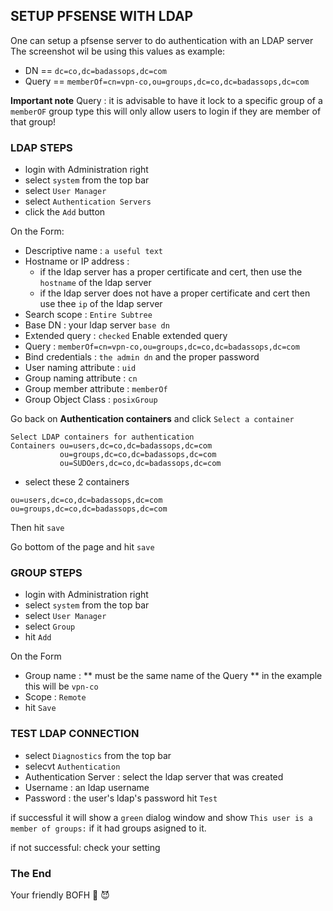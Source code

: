 ## SETUP PFSENSE WITH LDAP

One can setup a pfsense server to do authentication with an LDAP server
The screenshot wil be using this values as example:
- DN == `dc=co,dc=badassops,dc=com`
- Query == `memberOf=cn=vpn-co,ou=groups,dc=co,dc=badassops,dc=com`

**Important note**
Query : it is advisable to have it lock to a specific group of a `memberOF` group type
  this will only allow users to login if they are member of that group!

### LDAP STEPS

- login with Administration right
- select `system` from the top bar
- select `User Manager`
- select `Authentication Servers`
- click the `Add` button

On the Form:
- Descriptive name : `a useful text`
- Hostname or IP address : 
  - if the ldap server has a proper certificate and cert, then use the `hostname` of the ldap server
  - if the ldap server does not have a proper certificate and cert then use thee `ip` of the ldap server
- Search scope : `Entire Subtree`
- Base DN : your ldap server `base dn`
- Extended query : `checked` Enable extended query
- Query : `memberOf=cn=vpn-co,ou=groups,dc=co,dc=badassops,dc=com`
- Bind credentials : `the admin dn` and the proper password
- User naming attribute : `uid`
- Group naming attribute : `cn`
- Group member attribute : `memberOf`
- Group Object Class : `posixGroup`

Go back on **Authentication containers** and click `Select a container`
```
Select LDAP containers for authentication
Containers ou=users,dc=co,dc=badassops,dc=com
           ou=groups,dc=co,dc=badassops,dc=com
           ou=SUDOers,dc=co,dc=badassops,dc=com
```
- select these 2 containers
```
ou=users,dc=co,dc=badassops,dc=com
ou=groups,dc=co,dc=badassops,dc=com
```
Then hit `save`

Go bottom of the page and hit `save`


### GROUP STEPS

- login with Administration right
- select `system` from the top bar
- select `User Manager`
- select `Group`
- hit `Add`

On the Form
- Group name : ** must be the same name of the Query ** in the example this will be `vpn-co`
- Scope : `Remote`
- hit `Save`


### TEST LDAP CONNECTION
- select `Diagnostics` from the top bar
- selecvt `Authentication`
- Authentication Server : select the ldap server that was created
- Username : an ldap username
- Password : the user's ldap's password
hit `Test`

if successful it will show a `green` dialog window and show `This user is a member of groups:`
if it had groups asigned to it.

if not successful: check your setting

### The End
Your friendly BOFH 🦄  😈
